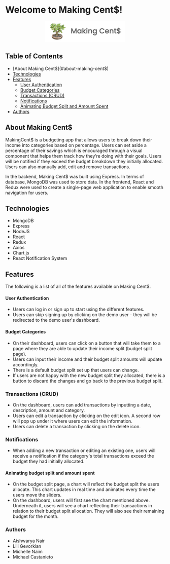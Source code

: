 # Welcome to Making Cent$!
<p align="center">
    <a href="https://making--cents.herokuapp.com/#/" target="_blank">
        <img width="50%" src="images/making-cent$-logo.png" alt="Making Cent$ logo">
    </a>
</p>

## Table of Contents

  * [About Making Cent$](#about-making-cent$)
  * [Technologies](#technologies)
  * [Features](#features)
    * [User Authentication](#user-authentication)
    * [Budget Categories](#budget-categories)
    * [Transactions (CRUD)](#transactions-crud)
    * [Notifications](#notifications)
    * [Animating Budget Split and Amount Spent](#animating-budget-split-and-amount-spent)
  * [Authors](#authors)

## About Making Cent$

MakingCent$ is a budgeting app that allows users to break down their income into categories based on percentage. Users can set aside a percentage of their savings which is encouraged through a visual component that helps them track how they’re doing with their goals. Users will be notified if they exceed the budget breakdown they initially allocated. Users can also manually add, edit and remove transactions.

In the backend, Making Cent$ was built using Express. In terms of database, MongoDB was used to store data. In the frontend, React and Redux were used to create a single-page web application to enable smooth navigation for users.

## Technologies

* MongoDB
* Express
* NodeJS
* React
* Redux
* Axios
* Chart.js
* React Notification System

## Features

The following is a list of all of the features available on Making Cent$.

#### User Authentication

* Users can log in or sign up to start using the different features.
* Users can skip signing up by clicking on the demo user - they will be redirected to the demo user's dashboard.

#### Budget Categories

* On their dashboard, users can click on a button that will take them to a page where they are able to update their income split (budget split page).
* Users can input their income and their budget split amounts will update accordingly.
* There is a default budget split set up that users can change.
* If users are not happy with the new budget split they allocated, there is a button to discard the changes and go back to the previous budget split.

### Transactions (CRUD)

* On the dashboard, users can add transactions by inputting a date, description, amount and category.
* Users can edit a transaction by clicking on the edit icon. A second row will pop up under it where users can edit the information.
* Users can delete a transaction by clicking on the delete icon.

### Notifications

* When adding a new transaction or editing an existing one, users will receive a notification if the category's total transactions exceed the budget they had initially allocated.

#### Animating budget split and amount spent 

* On the budget split page, a chart will reflect the budget split the users allocate. This chart updates in real time and animates every time the users move the sliders.
* On the dashboard, users will first see the chart mentioned above. Underneath it, users will see a chart reflecting their transactions in relation to their budget split allocation. They will also see their remaining budget for the month.

### Authors
- Aishwarya Nair
- Lili Gevorkian
- Michelle Naim
- Michael Castanieto